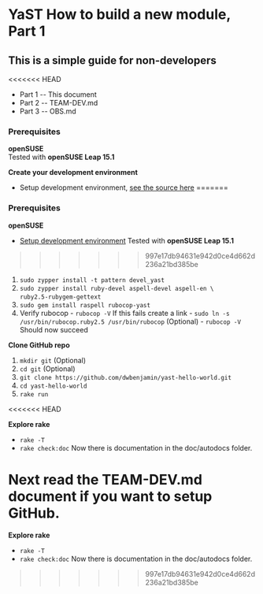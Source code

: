 # YaST How to build a new module, Part 1
## This is a simple guide for non-developers
<<<<<<< HEAD
+ Part 1 -- This document
+ Part 2 -- TEAM-DEV.md
+ Part 3 -- OBS.md


### Prerequisites
**openSUSE**  
Tested with **openSUSE Leap 15.1**


**Create your development environment**
+ Setup development environment, [see the source here](https://yastgithubio.readthedocs.io/en/latest/development/)
=======

### Prerequisites
**openSUSE**
+ [Setup development environment](https://yastgithubio.readthedocs.io/en/latest/development/) Tested with **openSUSE Leap 15.1**
>>>>>>> 997e17db94631e942d0ce4d662d236a21bd385be
  1. `sudo zypper install -t pattern devel_yast`
  2. `sudo zypper install ruby-devel aspell-devel aspell-en \`  
  `ruby2.5-rubygem-gettext`
  3. `sudo gem install raspell rubocop-yast`
  3. Verify rubocop
    - `rubocop -V` If this fails create a link
    - `sudo ln -s /usr/bin/rubocop.ruby2.5 /usr/bin/rubocop` (Optional)
    - `rubocop -V` Should now succeed


**Clone GitHub repo**  
1. `mkdir git` (Optional)
2. `cd git` (Optional)
2. `git clone https://github.com/dwbenjamin/yast-hello-world.git`
3. `cd yast-hello-world`
4. `rake run`

<<<<<<< HEAD

**Explore rake**
- `rake -T`
- `rake check:doc` Now there is documentation in the doc/autodocs folder.

Next read the **TEAM-DEV.md** document if you want to setup GitHub.
=======
**Explore rake**
- `rake -T`
- `rake check:doc` Now there is documentation in the doc/autodocs folder.
>>>>>>> 997e17db94631e942d0ce4d662d236a21bd385be

